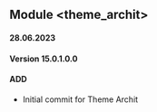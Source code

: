 ## Module <theme_archit>

#### 28.06.2023
#### Version 15.0.1.0.0
#### ADD
- Initial commit for Theme Archit